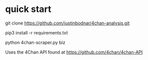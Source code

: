 # quick start

git clone https://github.com/justinbodnar/4chan-analysis.git

pip3 install -r requirements.txt

python 4chan-scraper.py biz


Uses the 4Chan API found at https://github.com/4chan/4chan-API
